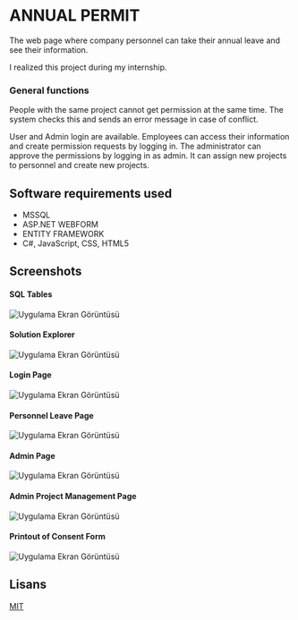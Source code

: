 
# ANNUAL PERMIT

The web page where company personnel can take their annual leave and see their information.

I realized this project during my internship.

### General functions

People with the same project cannot get permission at the same time.
The system checks this and sends an error message in case of conflict.

User and Admin login are available. Employees can access their information and create permission requests by logging in.
The administrator can approve the permissions by logging in as admin. It can assign new projects to personnel and create new projects.

## Software requirements used

- MSSQL
- ASP.NET WEBFORM
- ENTITY FRAMEWORK
- C#, JavaScript, CSS, HTML5

  
## Screenshots
#### SQL Tables

![Uygulama Ekran Görüntüsü](https://imgyukle.com/f/2022/01/29/o8CRxh.png)

#### Solution Explorer

![Uygulama Ekran Görüntüsü](https://imgyukle.com/f/2022/01/29/o8CQQj.png)

#### Login Page

![Uygulama Ekran Görüntüsü](https://imgyukle.com/f/2022/01/29/o8CTxf.png)

#### Personnel Leave Page

![Uygulama Ekran Görüntüsü](https://imgyukle.com/f/2022/01/29/o8C50I.png)

#### Admin Page

![Uygulama Ekran Görüntüsü](https://imgyukle.com/f/2022/01/29/o8CxK1.png)

#### Admin Project Management Page

![Uygulama Ekran Görüntüsü](https://imgyukle.com/f/2022/01/29/o8CSoH.png)

#### Printout of Consent Form

![Uygulama Ekran Görüntüsü](https://imgyukle.com/f/2022/01/29/o8YbFM.jpg)
## Lisans

[MIT](https://choosealicense.com/licenses/mit/)

  
